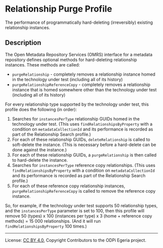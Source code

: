 <!-- SPDX-License-Identifier: CC-BY-4.0 -->
<!-- Copyright Contributors to the ODPi Egeria project. -->

# Relationship Purge Profile

The performance of programmatically hard-deleting (irreversibly) existing relationship instances.

## Description

The Open Metadata Repository Services (OMRS) interface for a metadata
repository defines optional methods for hard-deleting relationship instances.  These methods are called:

- `purgeRelationship` - completely removes a relationship instance homed in the technology under test (including all of its history)
- `purgeRelationshipReferenceCopy` - completely removes a relationship instance that is homed somewhere other than the technology under test (including all of its history)

For every relationship type supported by the technology under test, this profile does the following (in order):

1. Searches for `instancesPerType` relationship GUIDs homed in the technology under test. (This uses `findRelationshipsByProperty`
   with a condition on `metadataCollectionId` and its performance is recorded as part of the Relationship Search profile.)
1. For each of these relationship GUIDs, `deleteRelationship` is called to soft-delete the instance. (This is necessary
   before a hard-delete can be done against the instance.)
1. For each of these relationship GUIDs, a `purgeRelationship` is then called to hard-delete the instance.
1. Searches for `instancesPerType` reference copy relationships. (This uses `findRelationshipsByProperty` with a condition on
   `metadataCollectionId` and its performance is recorded as part of the Relationship Search profile.)
1. For each of these reference copy relationship instances, `purgeRelationshipReferenceCopy` is called to remove the reference copy
   instance.

So, for example, if the technology under test supports 50 relationship types, and the `instancesPerType` parameter is
set to 100, then this profile will remove 50 (types) x 100 (instances per type) x 3 (home + reference copy methods) = 15 000
relationships. (And it will run `findRelationshipsByProperty` 100 times.)

----
License: [CC BY 4.0](https://creativecommons.org/licenses/by/4.0/),
Copyright Contributors to the ODPi Egeria project.
